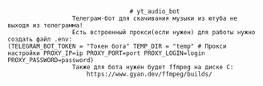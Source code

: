                                       # yt_audio_bot
                      Телеграм-бот для скачивания музыки из ютуба не выходя из телеграмма! 
                      Есть встроенный прокси(если нужен) для работы нужно создать файл .env:                                                                                              (TELEGRAM_BOT_TOKEN = "Токен бота" TEMP_DIR = "temp" # Прокси настройки PROXY_IP=ip PROXY_PORT=port PROXY_LOGIN=login PROXY_PASSWORD=password) 
                      Также для бота нужен будет ffmpeg на диске C:
                          https://www.gyan.dev/ffmpeg/builds/
